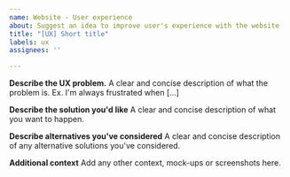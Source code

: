 ```yaml
---
name: Website - User experience
about: Suggest an idea to improve user's experience with the website
title: "[UX] Short title"
labels: ux
assignees: ''

---
```


**Describe the UX problem.**
A clear and concise description of what the problem is. Ex. I'm always frustrated when [...]

**Describe the solution you'd like**
A clear and concise description of what you want to happen.

**Describe alternatives you've considered**
A clear and concise description of any alternative solutions you've considered.

**Additional context**
Add any other context, mock-ups or screenshots here.
